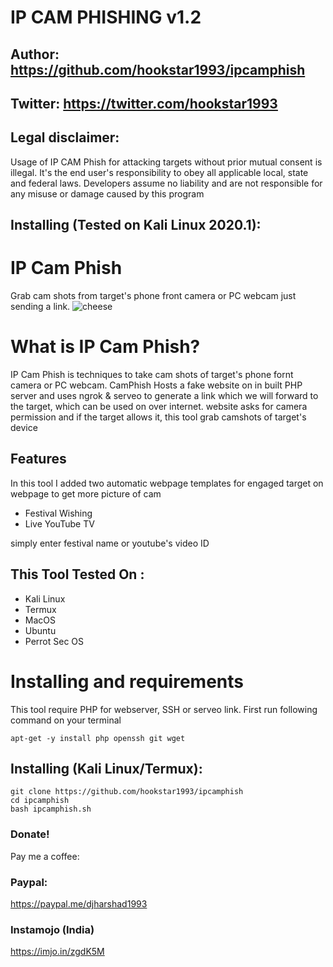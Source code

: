 # IP CAM PHISHING v1.2
## Author: https://github.com/hookstar1993/ipcamphish
## Twitter: https://twitter.com/hookstar1993


## Legal disclaimer:

Usage of IP CAM Phish for attacking targets without prior mutual consent is illegal. It's the end user's responsibility to obey all applicable local, state and federal laws. Developers assume no liability and are not responsible for any misuse or damage caused by this program 
## Installing (Tested on Kali Linux 2020.1):


# IP Cam Phish
Grab cam shots from target's phone front camera or PC webcam just sending a link.
![cheese](https://icamphish.s3.ap-south-1.amazonaws.com/webshot.png)

# What is IP Cam Phish?
<p>IP Cam Phish is techniques to take cam shots of target's phone fornt camera or PC webcam. CamPhish Hosts a fake website on in built PHP server and uses ngrok & serveo to generate a link which we will forward to the target, which can be used on over internet. website asks for camera permission and if the target allows it, this tool grab camshots of target's device</p>

## Features
<p>In this tool I added two automatic webpage templates for engaged target on webpage to get more picture of cam</p>
<ul>
  <li>Festival Wishing</li>
  <li>Live YouTube TV</li>
</ul>
<p>simply enter festival name or youtube's video ID</p>

## This Tool Tested On :
<ul>
  <li>Kali Linux</li>
  <li>Termux</li>
  <li>MacOS</li>
  <li>Ubuntu</li>
  <li>Perrot Sec OS</li>
</ul>

# Installing and requirements
<p>This tool require PHP for webserver, SSH or serveo link. First run following command on your terminal</p>

```
apt-get -y install php openssh git wget
```

## Installing (Kali Linux/Termux):

```
git clone https://github.com/hookstar1993/ipcamphish
cd ipcamphish
bash ipcamphish.sh
```

### Donate!
Pay me a coffee:
### Paypal:
https://paypal.me/djharshad1993 
### Instamojo (India)
https://imjo.in/zgdK5M
